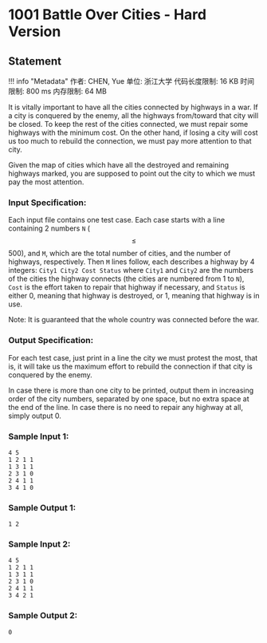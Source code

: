 
# 1001 Battle Over Cities - Hard Version

## Statement

!!! info "Metadata"
    作者: CHEN, Yue
    单位: 浙江大学
    代码长度限制: 16 KB
    时间限制: 800 ms
    内存限制: 64 MB

It is vitally important to have all the cities connected by highways in a war.  If a city is conquered by the enemy, all the highways from/toward that city will be closed.  To keep the rest of the cities connected, we must repair some highways with the minimum cost.  On the other hand, if losing a city will cost us too much to rebuild the connection, we must pay more attention to that city.

Given the map of cities which have all the destroyed and remaining highways marked, you are supposed to point out the city to which we must pay the most attention.

### Input Specification:

Each input file contains one test case. Each case starts with a line containing 2 numbers `N` ($$\le$$500), and `M`, which are the total number of cities, and the number of highways, respectively.  Then `M` lines follow, each describes a highway by 4 integers: `City1 City2 Cost Status` where `City1` and `City2` are the numbers of the cities the highway connects (the cities are numbered from 1 to `N`), `Cost` is the effort taken to repair that highway if necessary, and `Status` is either 0, meaning that highway is destroyed, or 1, meaning that highway is in use.

Note: It is guaranteed that the whole country was connected before the war.

### Output Specification:

For each test case, just print in a line the city we must protest the most, that is, it will take us the maximum effort to rebuild the connection if that city is conquered by the enemy.

In case there is more than one city to be printed, output them in increasing order of the city numbers, separated by one space, but no extra space at the end of the line.  In case there is no need to repair any highway at all, simply output 0.

### Sample Input 1:
```plaintext
4 5
1 2 1 1
1 3 1 1
2 3 1 0
2 4 1 1
3 4 1 0
```

### Sample Output 1:
```plaintext
1 2
```

### Sample Input 2:
```plaintext
4 5
1 2 1 1
1 3 1 1
2 3 1 0
2 4 1 1
3 4 2 1
```

### Sample Output 2:
```plaintext
0
```

